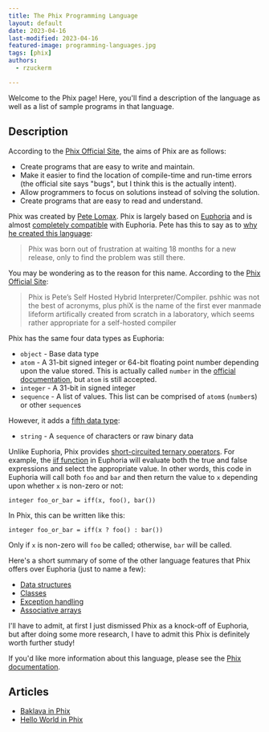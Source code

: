 ```yaml
---
title: The Phix Programming Language
layout: default
date: 2023-04-16
last-modified: 2023-04-16
featured-image: programming-languages.jpg
tags: [phix]
authors:
  - rzuckerm

---
```


Welcome to the Phix page! Here, you'll find a description of the language as well as a list of sample programs in that language.

## Description

According to the [Phix Official Site][1], the aims of Phix are as follows:

* Create programs that are easy to write and maintain.
* Make it easier to find the location of compile-time and run-time errors
  (the official site says "bugs", but I think this is the actually intent).
* Allow programmers to focus on solutions instead of solving the solution.
* Create programs that are easy to read and understand.

Phix was created by [Pete Lomax][2]. Phix is largely based on [Euphoria][5]
and is almost [completely compatible][6] with Euphoria. Pete has this to say
as to [why he created this language][1]:

> Phix was born out of frustration at waiting 18 months for a new release, only
to find the problem was still there.

You may be wondering as to the reason for this name. According to the
[Phix Official Site][1]:

> Phix is Pete’s Self Hosted Hybrid Interpreter/Compiler. pshhic was not the
best of acronyms, plus phiX is the name of the first ever manmade lifeform
artifically created from scratch in a laboratory, which seems rather appropriate
for a self-hosted compiler

Phix has the same four data types as Euphoria:

* `object` - Base data type
* `atom` - A 31-bit signed integer or 64-bit floating point number depending upon the
  value stored. This is actually called `number` in the [official documentation][4],
  but `atom` is still accepted.
* `integer` - A 31-bit in signed integer
* `sequence` - A list of values. This list can be comprised of `atom`s (`number`s) or
  other `sequence`s

However, it adds a [fifth data type][4]:

* `string` - A `sequence` of characters or raw binary data

Unlike Euphoria, Phix provides [short-circuited ternary operators][7]. For
example, the [iif function][8] in Euphoria will evaluate both the true and false
expressions and select the appropriate value. In other words, this code in
Euphoria will call both `foo` and `bar` and then return the value to `x`
depending upon whether `x` is non-zero or not:

```euphoria
integer foo_or_bar = iff(x, foo(), bar())
```

In Phix, this can be written like this:

```phix
integer foo_or_bar = iff(x ? foo() : bar())
```

Only if `x` is non-zero will `foo` be called; otherwise, `bar` will be called.

Here's a short summary of some of the other language features that Phix offers
over Euphoria (just to name a few):

* [Data structures][9]
* [Classes][10]
* [Exception handling][11]
* [Associative arrays][12]

I'll have to admit, at first I just dismissed Phix as a knock-off of Euphoria,
but after doing some more research, I have to admit this Phix is definitely
worth further study!

If you'd like more information about this language, please see the
[Phix documentation][3].

[1]: http://phix.x10.mx/
[2]: https://github.com/petelomax/Phix
[3]: http://phix.x10.mx/docs/html/phix.htm
[4]: http://phix.x10.mx/docs/html/language.htm
[5]: https://en.wikipedia.org/wiki/Euphoria_(programming_language)
[6]: http://phix.x10.mx/docs/html/eucompat.htm
[7]: http://phix.x10.mx/docs/html/iff.htm
[8]: https://openeuphoria.org/docs/std_utils.html#_2216_iif
[9]: http://phix.x10.mx/docs/html/struct.htm
[10]: http://phix.x10.mx/docs/html/class.htm
[11]: http://phix.x10.mx/docs/html/try.htm
[12]: http://phix.x10.mx/docs/html/dict.htm


## Articles

- [Baklava in Phix](https://sampleprograms.io/projects/baklava/phix)
- [Hello World in Phix](https://sampleprograms.io/projects/hello-world/phix)
